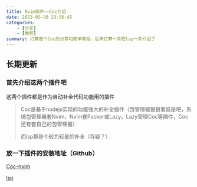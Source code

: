 ```yaml
---
title: Nvim插件——Coc介绍
date: 2023-05-30 23:56:45
categories: 
    - [分享]
    - [教程]
summary: 打算做个Coc的分享和简单教程，后来打算一并把lsp一并介绍了
---
```


## 长期更新

### 首先介绍这两个插件吧

这两个插件都是作为自动补全代码功能用的插件
>Coc是基于nodejs实现的功能强大的补全插件（包管理器狠狠套娃是吧，系统包管理器套Nvim，Nvim套Packer或Lazy，Lazy管理Coc等插件，Coc还有套自己的包管理器）
>
>而lsp算是个较为轻量的补全（存疑？）

### 放一下插件的安装地址（Github）

[Coc-nvim](https://github.com/neoclide/coc.nvim)

[lsp](https://github.com/neovim/nvim-lspconfig)
